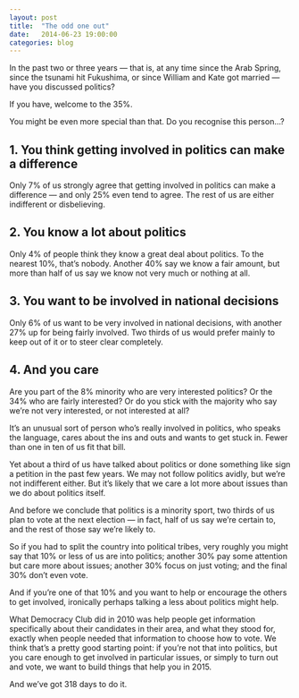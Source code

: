 ```yaml
---
layout: post
title:  "The odd one out"
date:   2014-06-23 19:00:00
categories: blog
---
```


In the past two or three years — that is, at any time since the Arab Spring, since the tsunami hit Fukushima, or since William and Kate got married — have you discussed politics?

If you have, welcome to the 35%.

You might be even more special than that. Do you recognise this person…?
 
## 1. You think getting involved in politics can make a difference

Only 7% of us strongly agree that getting involved in politics can make a difference — and only 25% even tend to agree. The rest of us are either indifferent or disbelieving.
 
## 2. You know a lot about politics

Only 4% of people think they know a great deal about politics. To the nearest 10%, that’s nobody. Another 40% say we know a fair amount, but more than half of us say we know not very much or nothing at all.
 
## 3. You want to be involved in national decisions

Only 6% of us want to be very involved in national decisions, with another 27% up for being fairly involved. Two thirds of us would prefer mainly to keep out of it or to steer clear completely.
 
## 4. And you care

Are you part of the 8% minority who are very interested politics? Or the 34% who are fairly interested? Or do you stick with the majority who say we’re not very interested, or not interested at all?
 

It’s an unusual sort of person who’s really involved in politics, who speaks the language, cares about the ins and outs and wants to get stuck in. Fewer than one in ten of us fit that bill.

Yet about a third of us have talked about politics or done something like sign a petition in the past few years. We may not follow politics avidly, but we’re not indifferent either. But it’s likely that we care a lot more about issues than we do about politics itself.

And before we conclude that politics is a minority sport, two thirds of us plan to vote at the next election — in fact, half of us say we’re certain to, and the rest of those say we’re likely to.

So if you had to split the country into political tribes, very roughly you might say that 10% or less of us are into politics; another 30% pay some attention but care more about issues; another 30% focus on just voting; and the final 30% don’t even vote.

And if you’re one of that 10% and you want to help or encourage the others to get involved, ironically perhaps talking a less about politics might help.

What Democracy Club did in 2010 was help people get information specifically about their candidates in their area, and what they stood for, exactly when people needed that information to choose how to vote. We think that’s a pretty good starting point: if you’re not that into politics, but you care enough to get involved in particular issues, or simply to turn out and vote, we want to build things that help you in 2015.

And we’ve got 318 days to do it.